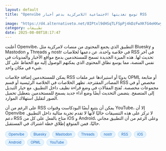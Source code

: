 ```yaml
---
layout: default
title: "Openvibe توسع تغذيتها الاجتماعية اللامركزية بدعم أخبار RSS
"
image: "https://d4.alternativeto.net/8IPtxl9dHSqTLFSpPj4kDzFwXKfG4eHXwyFHfForcm4/rs:fill:1520:760:0/g:ce:0:0/YWJzOi8vZGlzdC9jb250ZW50LzE3NTQ2Nzg5NTA2MDIucG5n.png"
category: تطبيقات
date: 2025-08-08T18:17:47
---
```


أعلنت Openvibe، التطبيق الذي يجمع المحتوى من منصات لامركزية مثل Bluesky و Mastodon و Threads و nostr في خلاصة واحدة، عن دعمها لخلاصات RSS في آخر تحديث لها. هذه الميزة الجديدة تسمح للمستخدمين بدمج مواقع الأخبار والمدونات في نفس المنصة، مما يوسع نطاق المحتوى الذي يمكنهم الوصول إليه مع الحفاظ على كل شيء في مكان واحد.

يمكن للمستخدمين إضافة خلاصات RSS يدويًا أو استيرادها عبر ملفات OPML أو متابعة المصادر المقترحة. تظهر الخلاصات في الخلاصة الرئيسية أو قسم RSS مخصص أو في مجموعات مخصصة. تُفتح المقالات في وضع قراءة نظيف داخل التطبيق، مع خيار التبديل إلى المتصفح. يتضمن التحديث أيضًا وضع أداء جديد يسمح للمستخدمين بتعطيل تحميل الصور لتقليل استهلاك الموارد.

على الرغم من أن RSS يمكن أن يتتبع أيضًا البودكاست وقنوات YouTube، إلا أن Openvibe لا تركز على هذه التنسيقات حاليًا لأنها لا تقدم تجربة مثالية داخل التطبيق. دعم RSS متاح بالفعل على كل من iOS و Android، وعلى الرغم من أن التطبيق مجاني حاليًا، فمن المتوقع إطلاق خطة اشتراك في المستقبل.

<div style="margin-top:2px; margin-bottom:2px;"><a href="https://bidjadraft.github.io/?query=Openvibe" style="background:#e3f2fd; color:#1565c0; font-size:80%; border-radius:12px; padding:3px 10px; margin:2px 4px 2px 0; display:inline-block; border:1px solid #bbdefb; text-decoration:none;">Openvibe</a> <a href="https://bidjadraft.github.io/?query=Bluesky" style="background:#e3f2fd; color:#1565c0; font-size:80%; border-radius:12px; padding:3px 10px; margin:2px 4px 2px 0; display:inline-block; border:1px solid #bbdefb; text-decoration:none;">Bluesky</a> <a href="https://bidjadraft.github.io/?query=Mastodon" style="background:#e3f2fd; color:#1565c0; font-size:80%; border-radius:12px; padding:3px 10px; margin:2px 4px 2px 0; display:inline-block; border:1px solid #bbdefb; text-decoration:none;">Mastodon</a> <a href="https://bidjadraft.github.io/?query=Threads" style="background:#e3f2fd; color:#1565c0; font-size:80%; border-radius:12px; padding:3px 10px; margin:2px 4px 2px 0; display:inline-block; border:1px solid #bbdefb; text-decoration:none;">Threads</a> <a href="https://bidjadraft.github.io/?query=nostr" style="background:#e3f2fd; color:#1565c0; font-size:80%; border-radius:12px; padding:3px 10px; margin:2px 4px 2px 0; display:inline-block; border:1px solid #bbdefb; text-decoration:none;">nostr</a> <a href="https://bidjadraft.github.io/?query=RSS" style="background:#e3f2fd; color:#1565c0; font-size:80%; border-radius:12px; padding:3px 10px; margin:2px 4px 2px 0; display:inline-block; border:1px solid #bbdefb; text-decoration:none;">RSS</a> <a href="https://bidjadraft.github.io/?query=iOS" style="background:#e3f2fd; color:#1565c0; font-size:80%; border-radius:12px; padding:3px 10px; margin:2px 4px 2px 0; display:inline-block; border:1px solid #bbdefb; text-decoration:none;">iOS</a> <a href="https://bidjadraft.github.io/?query=Android" style="background:#e3f2fd; color:#1565c0; font-size:80%; border-radius:12px; padding:3px 10px; margin:2px 4px 2px 0; display:inline-block; border:1px solid #bbdefb; text-decoration:none;">Android</a> <a href="https://bidjadraft.github.io/?query=OPML" style="background:#e3f2fd; color:#1565c0; font-size:80%; border-radius:12px; padding:3px 10px; margin:2px 4px 2px 0; display:inline-block; border:1px solid #bbdefb; text-decoration:none;">OPML</a> <a href="https://bidjadraft.github.io/?query=YouTube" style="background:#e3f2fd; color:#1565c0; font-size:80%; border-radius:12px; padding:3px 10px; margin:2px 4px 2px 0; display:inline-block; border:1px solid #bbdefb; text-decoration:none;">YouTube</a></div><br><br>
